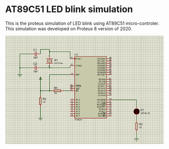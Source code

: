 # AT89C51 LED blink simulation

This is the proteus simulation of LED blink using AT89C51 micro-controler. This simulation was developed on Proteus 8 version of 2020.

![alt text](https://github.com/nimanthaF/AT89C51-LED-blink/blob/main/capture.png?raw=true)
